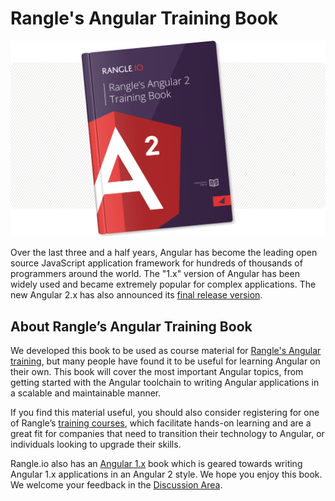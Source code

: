 # Rangle's Angular Training Book

![ngcourse2](./img/book-cover.png "Rangle's Angular Training Book")

Over the last three and a half years, Angular has become the leading open
source JavaScript application framework for hundreds of thousands of programmers
around the world. The "1.x" version of Angular has been widely used and became
extremely popular for complex applications. The new Angular 2.x has also announced its [final release version](http://angularjs.blogspot.ca/2016/09/angular2-final.html).

## About Rangle’s Angular Training Book

We developed this book to be used as course material for
[Rangle's Angular training](http://go.rangle.io/angular-2-training), but many
people have found it to be useful for learning Angular on
their own.  This book will cover the most important Angular topics, from
getting started with the Angular toolchain to writing Angular applications
in a scalable and maintainable manner.

If you find this material useful, you should also consider registering for one
of Rangle’s [training courses](http://go.rangle.io/angular-2-training), which
facilitate hands-on learning and are a great fit for companies that need to
transition their technology to Angular, or individuals looking to upgrade
their skills.

Rangle.io also has an [Angular 1.x](http://ngcourse-1.rangle.io/) book which is
geared towards writing Angular 1.x applications in an Angular 2 style. We hope
you enjoy this book. We welcome your feedback in the
[Discussion Area](https://www.gitbook.com/book/rangle-io/ngcourse2/discussions).

